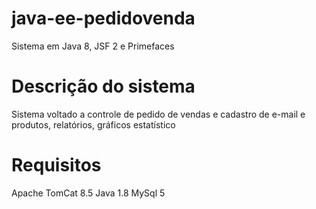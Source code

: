 # java-ee-pedidovenda
  Sistema em Java 8, JSF 2 e Primefaces

# Descrição do sistema
  Sistema voltado a controle de pedido de vendas e cadastro de e-mail e produtos, relatórios, gráficos estatístico

# Requisitos
  Apache TomCat 8.5
  Java 1.8
  MySql 5
  
 
